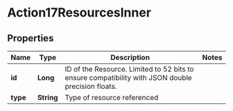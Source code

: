 

# Action17ResourcesInner


## Properties

| Name | Type | Description | Notes |
|------------ | ------------- | ------------- | -------------|
|**id** | **Long** | ID of the Resource. Limited to 52 bits to ensure compatibility with JSON double precision floats.  |  |
|**type** | **String** | Type of resource referenced |  |



